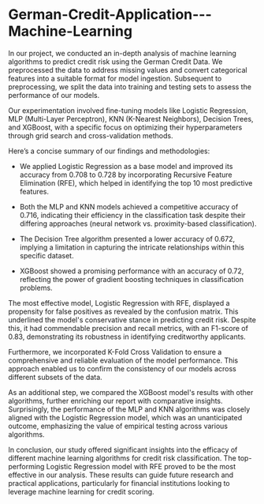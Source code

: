 # German-Credit-Application---Machine-Learning


In our project, we conducted an in-depth analysis of machine learning algorithms to predict credit risk using the German Credit Data. We preprocessed the data to address missing values and convert categorical features into a suitable format for model ingestion. Subsequent to preprocessing, we split the data into training and testing sets to assess the performance of our models.

Our experimentation involved fine-tuning models like Logistic Regression, MLP (Multi-Layer Perceptron), KNN (K-Nearest Neighbors), Decision Trees, and XGBoost, with a specific focus on optimizing their hyperparameters through grid search and cross-validation methods.

Here’s a concise summary of our findings and methodologies:

- We applied Logistic Regression as a base model and improved its accuracy from 0.708 to 0.728 by incorporating Recursive Feature Elimination (RFE), which helped in identifying the top 10 most predictive features.

- Both the MLP and KNN models achieved a competitive accuracy of 0.716, indicating their efficiency in the classification task despite their differing approaches (neural network vs. proximity-based classification).

- The Decision Tree algorithm presented a lower accuracy of 0.672, implying a limitation in capturing the intricate relationships within this specific dataset.

- XGBoost showed a promising performance with an accuracy of 0.72, reflecting the power of gradient boosting techniques in classification problems.

The most effective model, Logistic Regression with RFE, displayed a propensity for false positives as revealed by the confusion matrix. This underlined the model's conservative stance in predicting credit risk. Despite this, it had commendable precision and recall metrics, with an F1-score of 0.83, demonstrating its robustness in identifying creditworthy applicants.

Furthermore, we incorporated K-Fold Cross Validation to ensure a comprehensive and reliable evaluation of the model performance. This approach enabled us to confirm the consistency of our models across different subsets of the data.

As an additional step, we compared the XGBoost model's results with other algorithms, further enriching our report with comparative insights. Surprisingly, the performance of the MLP and KNN algorithms was closely aligned with the Logistic Regression model, which was an unanticipated outcome, emphasizing the value of empirical testing across various algorithms.

In conclusion, our study offered significant insights into the efficacy of different machine learning algorithms for credit risk classification. The top-performing Logistic Regression model with RFE proved to be the most effective in our analysis. These results can guide future research and practical applications, particularly for financial institutions looking to leverage machine learning for credit scoring.
